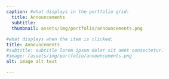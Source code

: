 ```yaml
---
caption: #what displays in the portfolio grid:
  title: Announcements
  subtitle: 
  thumbnail: assets/img/portfolio/announcements.png
  
#what displays when the item is clicked:
title: Announcements
#subtitle: subtitle lorem ipsum dolor sit amet consectetur.
#image: /assets/img/portfolio/announcements.png
alt: image alt text

---
```

